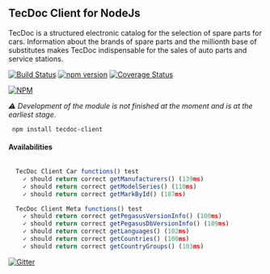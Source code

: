 TecDoc Client for NodeJs
------------------------
TecDoc is a structured electronic catalog for the selection of spare parts for cars.
Information about the brands of spare parts and the millionth base of substitutes makes TecDoc indispensable for the sales of auto parts and service stations.

[![Build Status](https://travis-ci.org/stanislav-web/tecdoc-client.svg?branch=master)](https://travis-ci.org/stanislav-web/node-tecdoc-client) [![npm version](https://badge.fury.io/js/tecdoc-client.svg)](https://badge.fury.io/js/tecdoc-client) [![Coverage Status](https://coveralls.io/repos/github/stanislav-web/tecdoc-client/badge.svg?branch=master)](https://coveralls.io/github/stanislav-web/tecdoc-client?branch=master)

[![NPM](https://nodei.co/npm/tecdoc-client.png?downloads=true&downloadRank=true&stars=true)](https://nodei.co/npm/tecdoc/)

*:warning: Development of the module is not finished at the moment and is at the earliest stage.*

``` npm install tecdoc-client```

#### Availabilities

```javascript

  TecDoc Client Car functions() test
    ✓ should return correct getManufacturers() (139ms)
    ✓ should return correct getModelSeries() (110ms)
    ✓ should return correct getMarkById() (107ms)

  TecDoc Client Meta functions() test
    ✓ should return correct getPegasusVersionInfo() (100ms)
    ✓ should return correct getPegasusDbVersionInfo() (109ms)
    ✓ should return correct getLanguages() (102ms)
    ✓ should return correct getCountries() (100ms)
    ✓ should return correct getCountryGroups() (103ms)

```

[![Gitter](https://badges.gitter.im/TecDocInside/Lobby.svg)](https://gitter.im/TecDocInside/Lobby?utm_source=badge&utm_medium=badge&utm_campaign=pr-badge&utm_content=body_badge)